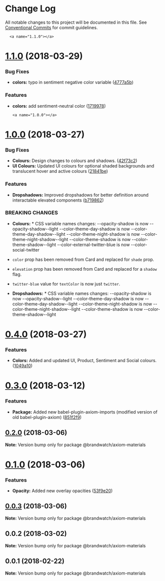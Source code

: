 # Change Log

All notable changes to this project will be documented in this file.
See [Conventional Commits](https://conventionalcommits.org) for commit guidelines.

      <a name="1.1.0"></a>
# [1.1.0](https://github.com/HHogg/axiom/compare/@brandwatch/axiom-materials@1.0.0...@brandwatch/axiom-materials@1.1.0) (2018-03-29)


### Bug Fixes

* **colors:** typo in sentiment negative color variable ([4777a5b](https://github.com/HHogg/axiom/commit/4777a5b))


### Features

* **colors:** add sentiment-neutral color ([1719978](https://github.com/HHogg/axiom/commit/1719978))




      <a name="1.0.0"></a>
# [1.0.0](https://github.com/HHogg/axiom/compare/@brandwatch/axiom-materials@0.4.0...@brandwatch/axiom-materials@1.0.0) (2018-03-27)


### Bug Fixes

* **Colours:** Design changes to colours and shadows. ([42f73c2](https://github.com/HHogg/axiom/commit/42f73c2))
* **UI Colours:** Updated UI colours for optional shaded backgrounds and translucent hover and active colours ([21841be](https://github.com/HHogg/axiom/commit/21841be))


### Features

* **Dropshadows:** Improved dropshadows for better definition around interactable elevated components ([b719862](https://github.com/HHogg/axiom/commit/b719862))


### BREAKING CHANGES

* **Colours:**   * CSS variable names changes:
--opacity-shadow is now --opacity-shadow--light
--color-theme-day-shadow is now --color-theme-day-shadow--light
--color-theme-night-shadow is now --color-theme-night-shadow--light
--color-theme-shadow is now --color-theme-shadow--light
--color-external-twitter-blue is now --color-social-twitter
* `color` prop has been removed from Card and replaced for `shade` prop.
* `elevation` prop has been removed from Card and replaced for a `shadow` flag.
* `twitter-blue` value for `textColor` is now just `twitter`.
* **Dropshadows:** * CSS variable names changes:
--opacity-shadow is now --opacity-shadow--light
--color-theme-day-shadow is now --color-theme-day-shadow--light
--color-theme-night-shadow is now --color-theme-night-shadow--light
--color-theme-shadow is now --color-theme-shadow--light




    <a name="0.4.0"></a>
# [0.4.0](https://github.com/HHogg/axiom/compare/@brandwatch/axiom-materials@0.3.0...@brandwatch/axiom-materials@0.4.0) (2018-03-27)


### Features

* **Colors:** Added and updated UI, Product, Sentiment and Social colours. ([1049a10](https://github.com/HHogg/axiom/commit/1049a10))




<a name="0.3.0"></a>
# [0.3.0](https://github.com/HHogg/axiom/compare/@brandwatch/axiom-materials@0.2.0...@brandwatch/axiom-materials@0.3.0) (2018-03-12)


### Features

* **Package:** Added new babel-plugin-axiom-imports (modified version of old babel-plugin-axiom) ([851f2f9](https://github.com/HHogg/axiom/commit/851f2f9))




<a name="0.2.0"></a>
## [0.2.0](https://github.com/HHogg/axiom/compare/@brandwatch/axiom-materials@0.1.0...@brandwatch/axiom-materials@0.2.0) (2018-03-06)




**Note:** Version bump only for package @brandwatch/axiom-materials

<a name="0.1.0"></a>
# [0.1.0](https://github.com/HHogg/axiom/compare/@brandwatch/axiom-materials@0.0.3...@brandwatch/axiom-materials@0.1.0) (2018-03-06)


### Features

* **Opacity:** Added new overlay opacities ([53f9e20](https://github.com/HHogg/axiom/commit/53f9e20))




<a name="0.0.3"></a>
## [0.0.3](https://github.com/HHogg/axiom/compare/@brandwatch/axiom-materials@0.0.2...@brandwatch/axiom-materials@0.0.3) (2018-03-06)




**Note:** Version bump only for package @brandwatch/axiom-materials

<a name="0.0.2"></a>
## 0.0.2 (2018-03-02)




**Note:** Version bump only for package @brandwatch/axiom-materials

<a name="0.0.1"></a>
## 0.0.1 (2018-02-22)




**Note:** Version bump only for package @brandwatch/axiom-materials
